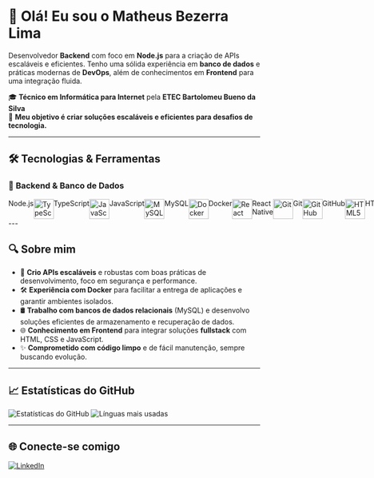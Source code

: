 # 👋 Olá! Eu sou o Matheus Bezerra Lima

Desenvolvedor **Backend** com foco em **Node.js** para a criação de APIs escaláveis e eficientes. Tenho uma sólida experiência em **banco de dados** e práticas modernas de **DevOps**, além de conhecimentos em **Frontend** para uma integração fluida.

🎓 **Técnico em Informática para Internet** pela **ETEC Bartolomeu Bueno da Silva**  
🚀 **Meu objetivo é criar soluções escaláveis e eficientes para desafios de tecnologia.**

---

## 🛠️ Tecnologias & Ferramentas

### 🚀 **Backend & Banco de Dados**
<div style="display: flex; flex-direction: row;>
<img src="https://cdn.jsdelivr.net/gh/devicons/devicon/icons/nodejs/nodejs-original.svg" width="40" alt="Node.js"/> Node.js  
<img src="https://cdn.jsdelivr.net/gh/devicons/devicon/icons/typescript/typescript-original.svg" width="40" alt="TypeScript"/> TypeScript  
<img src="https://cdn.jsdelivr.net/gh/devicons/devicon/icons/javascript/javascript-original.svg" width="40" alt="JavaScript"/> JavaScript  
<img src="https://cdn.jsdelivr.net/gh/devicons/devicon/icons/mysql/mysql-original.svg" width="40" alt="MySQL"/> MySQL  
<img src="https://cdn.jsdelivr.net/gh/devicons/devicon/icons/docker/docker-original.svg" width="40" alt="Docker"/> Docker  
<img src="https://cdn.jsdelivr.net/gh/devicons/devicon/icons/react/react-original.svg" width="40" alt="React Native"/> React Native  
<img src="https://cdn.jsdelivr.net/gh/devicons/devicon/icons/git/git-original.svg" width="40" alt="Git"/> Git  
<img src="https://cdn.jsdelivr.net/gh/devicons/devicon/icons/github/github-original.svg" width="40" alt="GitHub"/> GitHub  
<img src="https://cdn.jsdelivr.net/gh/devicons/devicon/icons/html5/html5-original.svg" width="40" alt="HTML5"/> HTML5  
<img src="https://cdn.jsdelivr.net/gh/devicons/devicon/icons/css3/css3-original.svg" width="40" alt="CSS3"/> CSS3  
</div>
---

## 🔍 Sobre mim

- 🔧 **Crio APIs escaláveis** e robustas com boas práticas de desenvolvimento, foco em segurança e performance.
- 🛠️ **Experiência com Docker** para facilitar a entrega de aplicações e garantir ambientes isolados.
- 🛢️ **Trabalho com bancos de dados relacionais** (MySQL) e desenvolvo soluções eficientes de armazenamento e recuperação de dados.
- 🌐 **Conhecimento em Frontend** para integrar soluções **fullstack** com HTML, CSS e JavaScript.
- ✨ **Comprometido com código limpo** e de fácil manutenção, sempre buscando evolução.

---

## 📈 Estatísticas do GitHub

![Estatísticas do GitHub](https://github-readme-stats.vercel.app/api?username=MatheusBezerraLima&show_icons=true&theme=radical)
![Línguas mais usadas](https://github-readme-stats.vercel.app/api/top-langs/?username=MatheusBezerraLima&layout=compact&theme=radical)

---

## 🌐 Conecte-se comigo

[![LinkedIn](https://img.shields.io/badge/-Matheus%20Bezerra%20Lima-0A66C2?style=for-the-badge&logo=linkedin&logoColor=white)](https://www.linkedin.com/in/matheus-bezerra-lima-156146265/)

